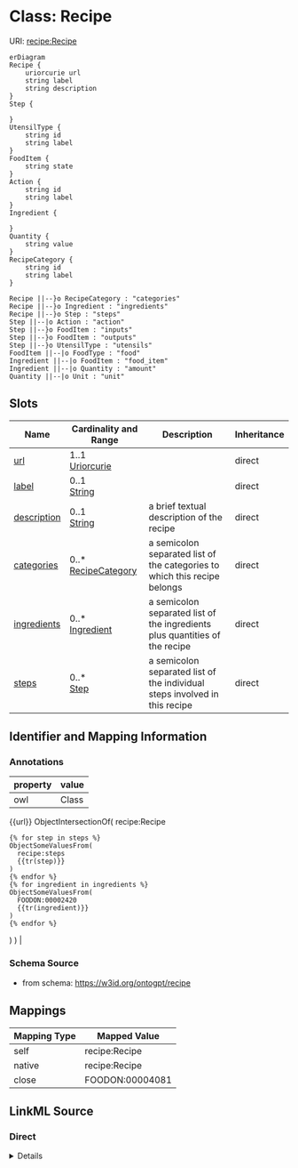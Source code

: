 # Class: Recipe



URI: [recipe:Recipe](http://w3id.org/ontogpt/recipe/Recipe)


```mermaid
erDiagram
Recipe {
    uriorcurie url  
    string label  
    string description  
}
Step {

}
UtensilType {
    string id  
    string label  
}
FoodItem {
    string state  
}
Action {
    string id  
    string label  
}
Ingredient {

}
Quantity {
    string value  
}
RecipeCategory {
    string id  
    string label  
}

Recipe ||--}o RecipeCategory : "categories"
Recipe ||--}o Ingredient : "ingredients"
Recipe ||--}o Step : "steps"
Step ||--|o Action : "action"
Step ||--}o FoodItem : "inputs"
Step ||--}o FoodItem : "outputs"
Step ||--}o UtensilType : "utensils"
FoodItem ||--|o FoodType : "food"
Ingredient ||--|o FoodItem : "food_item"
Ingredient ||--|o Quantity : "amount"
Quantity ||--|o Unit : "unit"

```



<!-- no inheritance hierarchy -->


## Slots

| Name | Cardinality and Range | Description | Inheritance |
| ---  | --- | --- | --- |
| [url](url.md) | 1..1 <br/> [Uriorcurie](Uriorcurie.md) |  | direct |
| [label](label.md) | 0..1 <br/> [String](String.md) |  | direct |
| [description](description.md) | 0..1 <br/> [String](String.md) | a brief textual description of the recipe | direct |
| [categories](categories.md) | 0..* <br/> [RecipeCategory](RecipeCategory.md) | a semicolon separated list of the categories to which this recipe belongs | direct |
| [ingredients](ingredients.md) | 0..* <br/> [Ingredient](Ingredient.md) | a semicolon separated list of the ingredients plus quantities of the recipe | direct |
| [steps](steps.md) | 0..* <br/> [Step](Step.md) | a semicolon separated list of the individual steps involved in this recipe | direct |









## Identifier and Mapping Information





### Annotations

| property | value |
| --- | --- |
| owl | Class || owl.template | EquivalentClasses(
  {{url}}
  ObjectIntersectionOf(
    recipe:Recipe
    
    {% for step in steps %}
    ObjectSomeValuesFrom(
      recipe:steps
      {{tr(step)}}
    )
    {% endfor %}
    {% for ingredient in ingredients %}
    ObjectSomeValuesFrom(
      FOODON:00002420
      {{tr(ingredient)}}
    )
    {% endfor %}
  )
)
 |



### Schema Source


* from schema: https://w3id.org/ontogpt/recipe





## Mappings

| Mapping Type | Mapped Value |
| ---  | ---  |
| self | recipe:Recipe |
| native | recipe:Recipe |
| close | FOODON:00004081 |





## LinkML Source

<!-- TODO: investigate https://stackoverflow.com/questions/37606292/how-to-create-tabbed-code-blocks-in-mkdocs-or-sphinx -->

### Direct

<details>
```yaml
name: Recipe
annotations:
  owl:
    tag: owl
    value: Class
  owl.template:
    tag: owl.template
    value: "EquivalentClasses(\n  {{url}}\n  ObjectIntersectionOf(\n    recipe:Recipe\n\
      \    \n    {% for step in steps %}\n    ObjectSomeValuesFrom(\n      recipe:steps\n\
      \      {{tr(step)}}\n    )\n    {% endfor %}\n    {% for ingredient in ingredients\
      \ %}\n    ObjectSomeValuesFrom(\n      FOODON:00002420\n      {{tr(ingredient)}}\n\
      \    )\n    {% endfor %}\n  )\n)\n"
from_schema: https://w3id.org/ontogpt/recipe
close_mappings:
- FOODON:00004081
rank: 1000
attributes:
  url:
    name: url
    annotations:
      prompt.ignore:
        tag: prompt.ignore
        value: 'True'
    from_schema: https://w3id.org/ontogpt/recipe
    rank: 1000
    slot_uri: rdf:Resource
    identifier: true
    range: uriorcurie
  label:
    name: label
    annotations:
      owl:
        tag: owl
        value: AnnotationProperty, AnnotationAssertion
    description: the name of the recipe
    from_schema: https://w3id.org/ontogpt/recipe
    rank: 1000
    slot_uri: rdfs:label
  description:
    name: description
    annotations:
      owl:
        tag: owl
        value: AnnotationProperty, AnnotationAssertion
    description: a brief textual description of the recipe
    from_schema: https://w3id.org/ontogpt/recipe
    rank: 1000
    slot_uri: dcterms:description
  categories:
    name: categories
    annotations:
      owl:
        tag: owl
        value: AnnotationAssertion
    description: a semicolon separated list of the categories to which this recipe
      belongs
    from_schema: https://w3id.org/ontogpt/recipe
    rank: 1000
    slot_uri: dcterms:subject
    multivalued: true
    range: RecipeCategory
  ingredients:
    name: ingredients
    annotations:
      owl:
        tag: owl
        value: ObjectProperty, ObjectSomeValuesFrom
    description: a semicolon separated list of the ingredients plus quantities of
      the recipe
    from_schema: https://w3id.org/ontogpt/recipe
    rank: 1000
    slot_uri: FOODON:00002420
    multivalued: true
    range: Ingredient
  steps:
    name: steps
    annotations:
      owl:
        tag: owl
        value: ObjectProperty, ObjectSomeValuesFrom
    description: a semicolon separated list of the individual steps involved in this
      recipe
    from_schema: https://w3id.org/ontogpt/recipe
    rank: 1000
    multivalued: true
    range: Step
tree_root: true

```
</details>

### Induced

<details>
```yaml
name: Recipe
annotations:
  owl:
    tag: owl
    value: Class
  owl.template:
    tag: owl.template
    value: "EquivalentClasses(\n  {{url}}\n  ObjectIntersectionOf(\n    recipe:Recipe\n\
      \    \n    {% for step in steps %}\n    ObjectSomeValuesFrom(\n      recipe:steps\n\
      \      {{tr(step)}}\n    )\n    {% endfor %}\n    {% for ingredient in ingredients\
      \ %}\n    ObjectSomeValuesFrom(\n      FOODON:00002420\n      {{tr(ingredient)}}\n\
      \    )\n    {% endfor %}\n  )\n)\n"
from_schema: https://w3id.org/ontogpt/recipe
close_mappings:
- FOODON:00004081
rank: 1000
attributes:
  url:
    name: url
    annotations:
      prompt.ignore:
        tag: prompt.ignore
        value: 'True'
    from_schema: https://w3id.org/ontogpt/recipe
    rank: 1000
    slot_uri: rdf:Resource
    identifier: true
    alias: url
    owner: Recipe
    domain_of:
    - Recipe
    range: uriorcurie
  label:
    name: label
    annotations:
      owl:
        tag: owl
        value: AnnotationProperty, AnnotationAssertion
    description: the name of the recipe
    from_schema: https://w3id.org/ontogpt/recipe
    rank: 1000
    slot_uri: rdfs:label
    alias: label
    owner: Recipe
    domain_of:
    - Recipe
    - NamedEntity
    range: string
  description:
    name: description
    annotations:
      owl:
        tag: owl
        value: AnnotationProperty, AnnotationAssertion
    description: a brief textual description of the recipe
    from_schema: https://w3id.org/ontogpt/recipe
    rank: 1000
    slot_uri: dcterms:description
    alias: description
    owner: Recipe
    domain_of:
    - Recipe
    range: string
  categories:
    name: categories
    annotations:
      owl:
        tag: owl
        value: AnnotationAssertion
    description: a semicolon separated list of the categories to which this recipe
      belongs
    from_schema: https://w3id.org/ontogpt/recipe
    rank: 1000
    slot_uri: dcterms:subject
    multivalued: true
    alias: categories
    owner: Recipe
    domain_of:
    - Recipe
    range: RecipeCategory
  ingredients:
    name: ingredients
    annotations:
      owl:
        tag: owl
        value: ObjectProperty, ObjectSomeValuesFrom
    description: a semicolon separated list of the ingredients plus quantities of
      the recipe
    from_schema: https://w3id.org/ontogpt/recipe
    rank: 1000
    slot_uri: FOODON:00002420
    multivalued: true
    alias: ingredients
    owner: Recipe
    domain_of:
    - Recipe
    range: Ingredient
  steps:
    name: steps
    annotations:
      owl:
        tag: owl
        value: ObjectProperty, ObjectSomeValuesFrom
    description: a semicolon separated list of the individual steps involved in this
      recipe
    from_schema: https://w3id.org/ontogpt/recipe
    rank: 1000
    multivalued: true
    alias: steps
    owner: Recipe
    domain_of:
    - Recipe
    range: Step
tree_root: true

```
</details>